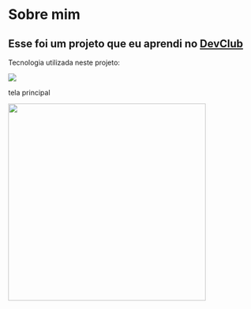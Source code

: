 <h1>Sobre mim</h1>
<h2>Esse foi um projeto que eu aprendi no <a href="https://rodolfomori.com.br/devclub" target= "_blank">DevClub</a></h2>
<p> Tecnologia utilizada neste projeto: </p>
<img src="https://img.shields.io/badge/HTML5-E34F26?style=for-the-badge&logo=html5&logoColor=white"/> 

<p> tela principal </p>
<img src="https://github.com/valdemyrgb/html/blob/master/tela.jpg?raw=true" width= "400px"/>

